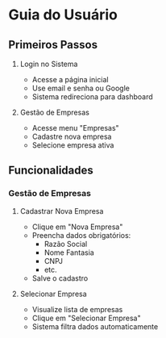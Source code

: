 # Guia do Usuário

## Primeiros Passos

1. Login no Sistema
   - Acesse a página inicial
   - Use email e senha ou Google
   - Sistema redireciona para dashboard

2. Gestão de Empresas
   - Acesse menu "Empresas"
   - Cadastre nova empresa
   - Selecione empresa ativa

## Funcionalidades

### Gestão de Empresas

1. Cadastrar Nova Empresa
   - Clique em "Nova Empresa"
   - Preencha dados obrigatórios:
     - Razão Social
     - Nome Fantasia
     - CNPJ
     - etc.
   - Salve o cadastro

2. Selecionar Empresa
   - Visualize lista de empresas
   - Clique em "Selecionar Empresa"
   - Sistema filtra dados automaticamente